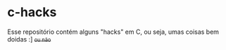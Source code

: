 # c-hacks
Esse repositório contém alguns "hacks" em C, ou seja, umas coisas bem doidas :] <s><small>ou não<small></s>
